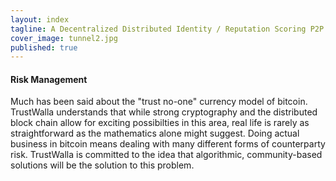 ```yaml
---
layout: index
tagline: A Decentralized Distributed Identity / Reputation Scoring P2P Network
cover_image: tunnel2.jpg
published: true
---
```


#### Risk Management

Much has been said about the "trust no-one" currency model of bitcoin. TrustWalla understands that while strong cryptography and the distributed block chain allow for exciting possibilties in this area, real life is rarely as straightforward as the mathematics alone might suggest. Doing actual business in bitcoin means dealing with many different forms of counterparty risk. TrustWalla is committed to the idea that algorithmic, community-based solutions will be the solution to this problem.